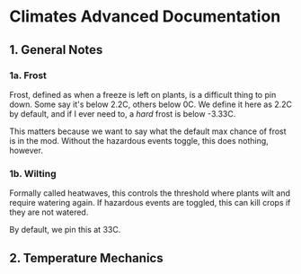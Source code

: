﻿# Climates Advanced Documentation

## 1. General Notes

### 1a. Frost
Frost, defined as when a freeze is left on plants, is a difficult thing to pin down. Some say it's below 2.2C, others below 0C. We define it here as 2.2C by default, and if I ever need to, a *hard* frost is below -3.33C.

This matters because we want to say what the default max chance of frost is in the mod. Without the hazardous events toggle, this does nothing, however.

### 1b. Wilting

Formally called heatwaves, this controls the threshold where plants wilt and require watering again. If hazardous events are toggled, this can kill crops if they are not watered.

By default, we pin this at 33C. 

## 2. Temperature Mechanics



